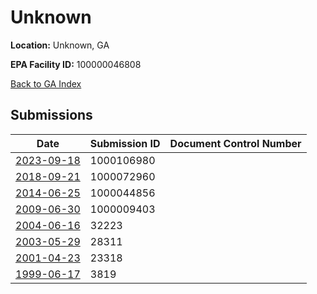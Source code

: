 # Unknown

**Location:** Unknown, GA

**EPA Facility ID:** 100000046808

[Back to GA Index](../../index.md)

## Submissions

| Date | Submission ID | Document Control Number |
|------|--------------|-------------------------|
| [2023-09-18](submissions/1000106980.md) | 1000106980 |  |
| [2018-09-21](submissions/1000072960.md) | 1000072960 |  |
| [2014-06-25](submissions/1000044856.md) | 1000044856 |  |
| [2009-06-30](submissions/1000009403.md) | 1000009403 |  |
| [2004-06-16](submissions/32223.md) | 32223 |  |
| [2003-05-29](submissions/28311.md) | 28311 |  |
| [2001-04-23](submissions/23318.md) | 23318 |  |
| [1999-06-17](submissions/3819.md) | 3819 |  |
